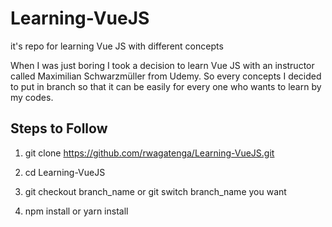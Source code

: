 # Learning-VueJS
it's repo for learning Vue JS with different concepts

When I was just boring I took a decision to learn Vue JS with an instructor called Maximilian Schwarzmüller from Udemy. So every concepts I decided to put in branch so that it can be easily for every one who wants to learn by my codes.

## Steps to Follow
1. git clone https://github.com/rwagatenga/Learning-VueJS.git

2. cd Learning-VueJS

3. git checkout branch_name or git switch branch_name you want

4. npm install or yarn install

